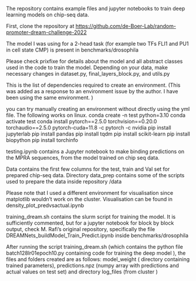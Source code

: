 The repository contains example files and jupyter notebooks to train deep learning models on chip-seq data. 

First, clone the repository at https://github.com/de-Boer-Lab/random-promoter-dream-challenge-2022

The model I was using for a 2-head task (for example two TFs FLI1 and PU1 in cell state CMP) is present in 
benchmarks/drosophila 

Please check prixfixe for details about the model and all abstract classes used in the code to train the model. 
Depending on your data, make necessary changes in dataset.py, final_layers_block.py, and utils.py 


This is the list of dependencies required to create an environment. 
(This was added as a response to an environment issue by the author. I have been using the same environment. )

you can try manually creating an environment without directly using the yml file. The following works on linux.
conda create -n test python=3.10 conda activate test conda install pytorch==2.5.0 torchvision==0.20.0 torchaudio==2.5.0 pytorch-cuda=11.8 -c pytorch -c nvidia pip install jupyterlab pip install pandas pip install tqdm pip install scikit-learn pip install biopython pip install torchinfo

testing.ipynb contains a Jupyter notebook to make binding predictions on the MPRA sequences, from the model trained on chip seq data. 

Data contains the first few columns for the test, train and Val set for prepared chip-seq data. Directory data_prep contains some of the scripts used to prepare the data inside repository /data

Please note that I used a different environment for visualisation since matplotlib wouldn’t work on the cluster. Visualisation can be found in density_plot_predvsactual.ipynb

training_dream.sh contains the slurm script for training the model. It is sufficiently commented, but for a jupyter notebook for block by block output, check M. Rafi’s original repository, specifically the file 
DREAMNets_buildModel_Train_Predict.ipynb inside benchmarks/drosophila

After running the script training_dream.sh (which contains the python file batch128lr01epoch10.py containing code for training the deep model ), the files and folders created are as follows: model_weight ( directory containing trained parameters), predictions.npz (numpy array with predictions and actual values on test set) and directory log_files (from cluster )
